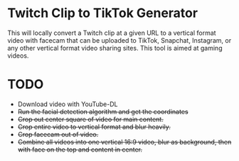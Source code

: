# Twitch Clip to TikTok Generator

This will locally convert a Twitch clip at a given URL to a vertical format video with facecam that can be uploaded to TikTok, Snapchat, Instagram, or any other vertical format video sharing sites. This tool is aimed at gaming videos.

# TODO
* Download video with YouTube-DL
* ~~Run the facial detection algorithm and get the coordinates~~
* ~~Crop out center square of video for main content.~~
* ~~Crop entire video to vertical format and blur heavily.~~
* ~~Crop facecam out of video.~~
* ~~Combine all videos into one vertical 16:9 video, blur as background, then with face on the top and content in center.~~
